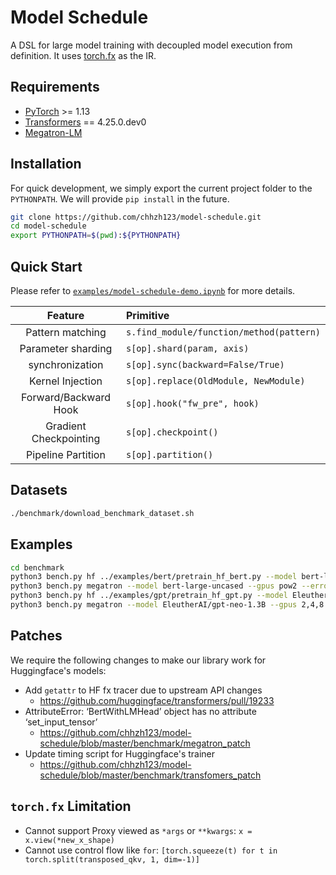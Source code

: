 # Model Schedule

A DSL for large model training with decoupled model execution from definition. It uses [torch.fx](https://pytorch.org/docs/stable/fx.html) as the IR.


## Requirements
* [PyTorch](https://pytorch.org/) >= 1.13
* [Transformers](https://github.com/huggingface/transformers) == 4.25.0.dev0
* [Megatron-LM](https://github.com/NVIDIA/Megatron-LM)


## Installation
For quick development, we simply export the current project folder to the `PYTHONPATH`. We will provide `pip install` in the future.

```bash
git clone https://github.com/chhzh123/model-schedule.git
cd model-schedule
export PYTHONPATH=$(pwd):${PYTHONPATH}
```


## Quick Start
Please refer to [`examples/model-schedule-demo.ipynb`](examples/model-schedule-demo.ipynb) for more details.

| Feature | Primitive |
| :--: | :-- |
| Pattern matching | `s.find_module/function/method(pattern)` |
| Parameter sharding | `s[op].shard(param, axis)` |
| synchronization | `s[op].sync(backward=False/True)` |
| Kernel Injection | `s[op].replace(OldModule, NewModule)` |
| Forward/Backward Hook | `s[op].hook("fw_pre", hook)` |
| Gradient Checkpointing | `s[op].checkpoint()` |
| Pipeline Partition | `s[op].partition()` |


## Datasets
```bash
./benchmark/download_benchmark_dataset.sh
```


## Examples
```bash
cd benchmark
python3 bench.py hf ../examples/bert/pretrain_hf_bert.py --model bert-large-uncased --gpus pow2 --error-stop --disable-flash-attn
python3 bench.py megatron --model bert-large-uncased --gpus pow2 --error-stop
python3 bench.py hf ../examples/gpt/pretrain_hf_gpt.py --model EleutherAI/gpt-neo-1.3B --gpus 2,4,8 --seq-len 1024 --batch-size "n//2" --error-stop --disable-flash-attn
python3 bench.py megatron --model EleutherAI/gpt-neo-1.3B --gpus 2,4,8 --seq-len 1024 --batch-size "n//2" --error-stop --disable-fuse-kernels
```


## Patches
We require the following changes to make our library work for Huggingface's models:
* Add `getattr` to HF fx tracer due to upstream API changes
    * https://github.com/huggingface/transformers/pull/19233
* AttributeError: ‘BertWithLMHead’ object has no attribute ‘set_input_tensor’
    * https://github.com/chhzh123/model-schedule/blob/master/benchmark/megatron_patch
* Update timing script for Huggingface's trainer
    * https://github.com/chhzh123/model-schedule/blob/master/benchmark/transfomers_patch


## `torch.fx` Limitation
* Cannot support Proxy viewed as `*args` or `**kwargs`: `x = x.view(*new_x_shape)`
* Cannot use control flow like `for`: `[torch.squeeze(t) for t in torch.split(transposed_qkv, 1, dim=-1)]`
